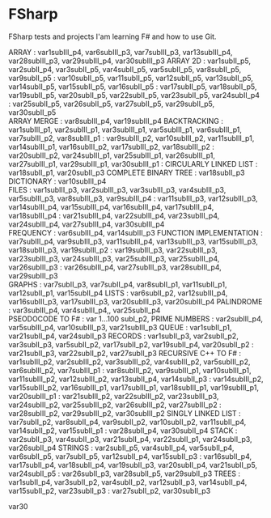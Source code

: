# FSharp
FSharp tests and projects
I'am learning F# and how to use Git.
  
ARRAY                   : var1subIII_p4, var6subIII_p3, var7subIII_p3, var13subIII_p4, var28subIII_p3, var29subIII_p4, var30subIII_p3 
ARRAY 2D                : var1subII_p5, var2subII_p4, var3subII_p5, var4subII_p5, var5subII_p5, var8subII_p5, var9subII_p5
                        : var10subII_p5, var11subII_p5, var12subII_p5, var13subII_p5, var14subII_p5, var15subII_p5, var16subII_p5
                        : var17subII_p5, var18subII_p5, var19subII_p5, var20subII_p5, var22subII_p5, var23subII_p5, var24subII_p4
                        : var25subII_p5, var26subII_p5, var27subII_p5, var29subII_p5, var30subII_p5						
ARRAY MERGE             : var8subIII_p4, var19subIII_p4
BACKTRACKING            : var1subIII_p1, var2subIII_p1, var3subIII_p1, var5subIII_p1, var6subIII_p1, var7subIII_p2, var8subIII_p1
                        : var9subIII_p2, var10subIII_p2, var11subIII_p1, var14subIII_p1, var16subIII_p2, var17subIII_p2, var18subIII_p2
						: var20subIII_p2, var24subIII_p1, var25subIII_p1, var26subIII_p1, var27subIII_p1, var29subIII_p1, var30subIII_p1
						:
CIRCULARLY LINKED LIST  : var18subII_p1, var20subII_p3
COMPLETE BINARY TREE    : var18subII_p3
DICTIONARY              : var10subIII_p4						
FILES                   : var1subIII_p3, var2subIII_p3, var3subIII_p3, var4subIII_p3, var5subIII_p3, var8subIII_p3, var9subIII_p4
                        : var11subIII_p3, var12subIII_p3, var14subIII_p4, var15subIII_p4, var16subIII_p4, var17subIII_p4, var18subIII_p4
                        : var21subIII_p4, var22subIII_p4, var23subIII_p4, var24subIII_p4, var27subIII_p4, var30subIII_p4						
FREQUENCY               : var6subIII_p4, var14subIII_p3 
FUNCTION IMPLEMENTATION : var7subIII_p4, var9subIII_p3, var11subIII_p4, var13subIII_p3, var15subIII_p3, var18subIII_p3, var19subIII_p2
                        : var19subIII_p3, var22subIII_p3, var23subIII_p3, var24subIII_p3, var25subIII_p3, var25subIII_p4, var26subIII_p3
                        : var26subIII_p4, var27subIII_p3, var28subIII_p4, var29subIII_p3						
GRAPHS                  : var7subII_p3, var7subII_p4, var8subII_p1, var11subII_p1, var12subII_p1, var15subII_p4
LISTS                   : var6subII_p2, var12subIII_p4, var16subIII_p3, var17subIII_p3, var20subIII_p3, var20subIII_p4 
PALINDROME              : var3subIII_p4, var4subIII_p4,, var25subII_p4  
PSEODOCODE TO F#        : var 1...100 subI_p2, 
PRIME NUMBERS           : var2subIII_p4, var5subIII_p4, var10subIII_p3, var21subIII_p3 
QUEUE                   : var1subII_p1, var21subII_p4, var24subII_p3
RECORDS                 : var1subII_p3, var2subII_p2, var3subII_p3, var5subII_p2, var17subII_p2, var19subII_p4, var20subII_p2
                        : var21subII_p3, var22subII_p2, var27subII_p3
RECURSIVE C++ TO F#     : var1subIII_p2, var2subIII_p2, var3subIII_p2, var4subIII_p2, var5subIII_p2, var6subIII_p2, var7subIII_p1
                        : var8subIII_p2, var9subIII_p1, var10subIII_p1, var11subIII_p2, var12subIII_p2, var13subII_p4, var14subII_p3
						: var14subIII_p2, var15subIII_p2, var16subIII_p1, var17subIII_p1, var18subIII_p1, var19subIII_p1, var20subIII_p1
						: var21subIII_p2, var22subIII_p2, var23subIII_p3, var24subIII_p2, var25subIII_p2, var26subIII_p2, var27subIII_p2
						: var28subIII_p2, var29subIII_p2, var30subIII_p2
SINGLY LINKED LIST      : var7subII_p2, var8subII_p4, var9subII_p2, var10subII_p2, var11subII_p4, var14subII_p2, var15subII_p1
                        : var28subII_p4, var30subII_p4
STACK                   : var2subII_p3, var4subII_p3, var21subII_p4, var22subII_p1, var24subII_p3, var26subII_p4 
STRINGS                 : var2subII_p5, var4subII_p4, var5subII_p4, var6subII_p5, var7subII_p5, var12subII_p4, var15subII_p3
                        : var16subII_p4, var17subII_p4, var18subII_p4, var19subII_p3, var20subII_p4, var21subII_p5, var24subII_p5
						: var26subII_p3, var28subII_p5, var29subII_p3
TREES                   : var1subII_p4, var3subII_p2, var4subII_p2, var12subII_p3, var14subII_p4, var15subII_p2, var23subII_p3
                        : var27subII_p2, var30subII_p3
						
						
var30